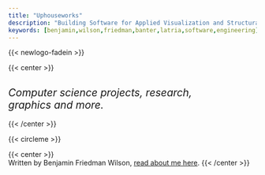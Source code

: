 ```yaml
---
title: "Uphouseworks"
description: "Building Software for Applied Visualization and Structural Analysis of Data."
keywords: [benjamin,wilson,friedman,banter,latria,software,engineering]
---
```


{{< newlogo-fadein >}}

{{< center >}}
<h2 style='font-style:italic;font-weight:400'>Computer science projects, research,<br/>graphics and more.</h2>
{{< /center >}}

{{< circleme >}}

{{< center >}}
<br/>
Written by Benjamin Friedman Wilson, <a href="/About/index.html">read about me here</a>.
{{< /center >}}
